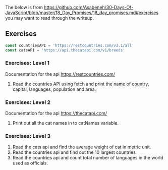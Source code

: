 The below is from  https://github.com/Asabeneh/30-Days-Of-JavaScript/blob/master/18_Day_Promises/18_day_promises.md#exercises    you may want to read through the writeup.
## Exercises

```js
const countriesAPI = 'https://restcountries.com/v3.1/all'
const catsAPI = 'https://api.thecatapi.com/v1/breeds'
```

### Exercises: Level 1
Documentation for the api https://restcountries.com/
1. Read the countries API using fetch and print the name of country, capital, languages, population and area.  

### Exercises: Level 2
Documentation for the api https://thecatapi.com/ 
1. Print out all the cat names in to catNames variable.

### Exercises: Level 3

1. Read the cats api and find the average weight of cat in metric unit.
2. Read the countries api and find out the 10 largest countries
3. Read the countries api and count total number of languages in the world used as officials.
